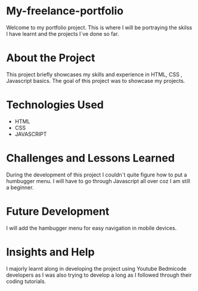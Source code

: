 # My-freelance-portfolio
Welcome to my portfolio project. This is where I will be portraying the skilss I have learnt and the projects I`ve done so far.

# About the Project
This project briefly showcases my skills and experience in HTML, CSS , Javascript basics. The goal of this project was to showcase my projects.
# Technologies Used
* HTML
* CSS
* JAVASCRIPT
# Challenges and Lessons Learned
During the development of this project I couldn`t quite figure how to put a humbugger menu. 
I will have to go through Javascript all over coz I am still a beginner.
# Future Development
I will add the hambugger menu for easy navigation in mobile devices.
# Insights and Help
I majorly learnt along in developing the project using Youtube Bedmicode developers as I was also trying to develop a long as I followed through their coding tutorials.
